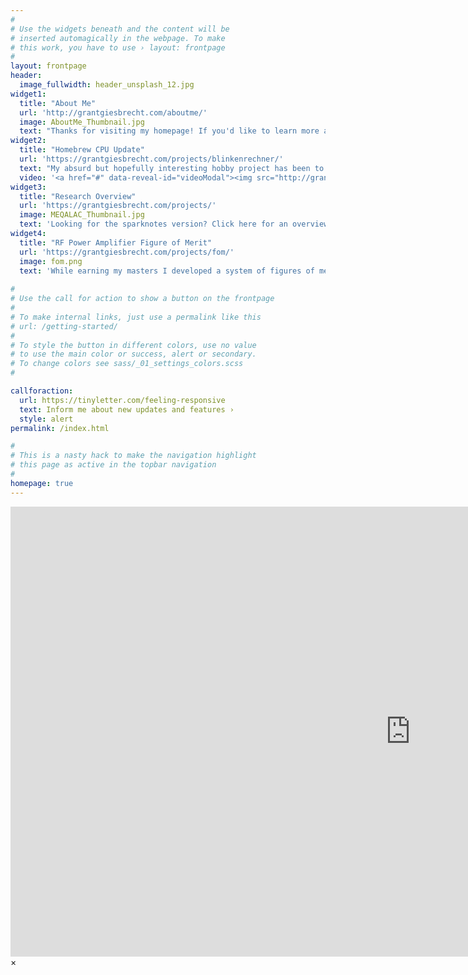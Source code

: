 ```yaml
---
#
# Use the widgets beneath and the content will be
# inserted automagically in the webpage. To make
# this work, you have to use › layout: frontpage
#
layout: frontpage
header:
  image_fullwidth: header_unsplash_12.jpg
widget1:
  title: "About Me"
  url: 'http://grantgiesbrecht.com/aboutme/'
  image: AboutMe_Thumbnail.jpg
  text: "Thanks for visiting my homepage! If you'd like to learn more about me and my goals, feel free to check out my about page."
widget2:
  title: "Homebrew CPU Update"
  url: 'https://grantgiesbrecht.com/projects/blinkenrechner/'
  text: "My absurd but hopefully interesting hobby project has been to build a computer processor from logic gates. The project has expanded into a fully functioning homebrew 8-bit computer. Checkout the overview video above, or use the button below to see it's project page!"
  video: '<a href="#" data-reveal-id="videoModal"><img src="http://grantgiesbrecht.com/images/blinken_vid_thumbnail.png" width="302" height="182" alt=""/></a>'
widget3:
  title: "Research Overview"
  url: 'https://grantgiesbrecht.com/projects/'
  image: MEQALAC_Thumbnail.jpg
  text: 'Looking for the sparknotes version? Click here for an overview of my past and present research.'
widget4:
  title: "RF Power Amplifier Figure of Merit"
  url: 'https://grantgiesbrecht.com/projects/fom/'
  image: fom.png
  text: 'While earning my masters I developed a system of figures of merit to benefit designing RF power amplifiers.'
  
#
# Use the call for action to show a button on the frontpage
#
# To make internal links, just use a permalink like this
# url: /getting-started/
#
# To style the button in different colors, use no value
# to use the main color or success, alert or secondary.
# To change colors see sass/_01_settings_colors.scss
#

callforaction:
  url: https://tinyletter.com/feeling-responsive
  text: Inform me about new updates and features ›
  style: alert
permalink: /index.html

#
# This is a nasty hack to make the navigation highlight
# this page as active in the topbar navigation
#
homepage: true
---
```


<div id="videoModal" class="reveal-modal large" data-reveal="">
  <div class="flex-video widescreen vimeo" style="display: block;">
    <iframe width="1280" height="720" src="https://www.youtube.com/embed/3b5zCFSmVvU" frameborder="0" allowfullscreen></iframe>
  </div>
  <a class="close-reveal-modal">&#215;</a>
</div>
